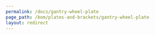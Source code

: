 ```yaml
---
permalink: /docs/gantry-wheel-plate
page_path: /bom/plates-and-brackets/gantry-wheel-plate
layout: redirect
---
```


